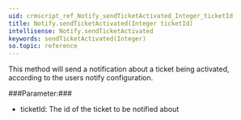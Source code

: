 ```yaml
---
uid: crmscript_ref_Notify_sendTicketActivated_Integer_ticketId
title: Notify.sendTicketActivated(Integer ticketId)
intellisense: Notify.sendTicketActivated
keywords: sendTicketActivated(Integer)
so.topic: reference
---
```



This method will send a notification about a ticket being activated, according to the users notify configuration.




###Parameter:###


 - ticketId: The id of the ticket to be notified about


